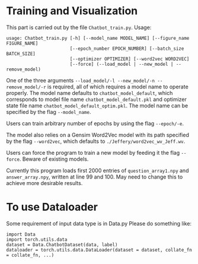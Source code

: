 # Training and Visualization

This part is carried out by the file ```Chatbot_train.py```. Usage:

```
usage: Chatbot_train.py [-h] [--model_name MODEL_NAME] [--figure_name FIGURE_NAME]
                        [--epoch_number EPOCH_NUMBER] [--batch_size BATCH_SIZE]
                        [--optimizer OPTIMIZER] [--word2vec WORD2VEC]
                        [--force] (--load_model | --new_model | --remove_model)
```

One of the three arguments ```--load_model/-l --new_model/-n --remove_model/-r``` is required, all of which requires a model name to operate properly. The model name defaults to ```chatbot_model_default```, which corresponds to model file name ```chatbot_model_default.pkl``` and optimizer state file name ```chatbot_model_default_optim.pkl```. The model name can be specified by the flag ```--model_name```. 

Users can train arbitrary number of epochs by using the flag ```--epoch/-e```.

The model also relies on a Gensim Word2Vec model with its path specified by the flag ```--word2vec```, which defaults to ```./Jeffery/word2vec_wv_Jeff.wv```.

Users can force the program to train a new model by feeding it the flag ```--force```. Beware of existing models.

Currently this program loads first 2000 entries of ```question_array1.npy``` and ```answer_array.npy```, written at line 99 and 100. May need to change this to achieve more desirable results.

# To use Dataloader
Some requirement of input data type is in Data.py
Please do something like:
```
import Data
import torch.utils.data
dataset = Data.ChatbotDataset(data, label)
dataloader = torch.utils.data.DataLoader(dataset = dataset, collate_fn = collate_fn, ...)
```
